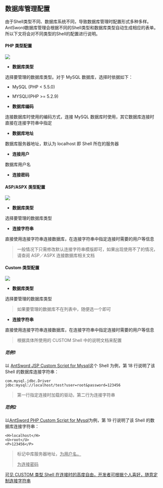 数据库管理配置
---

由于Shell类型不同、数据库系统不同，导致数据库管理时配置形式多种多样。AntSword数据库管理会根据不同的Shell类型和数据库类型自动生成相应的表单。所以下文将会对不同类型的Shell的配置进行说明。


#### PHP 类型配置

![][img_main_page_1]

* **数据库类型**

 选择要管理的数据库类型。对于 MySQL 数据库，选择时依据如下：
 
 * MySQL (PHP < 5.5.0)
 * MYSQLI(PHP >= 5.2.9)

* **数据库编码**

 连接数据库时使用的编码方式，连接 MySQL 数据库时使用，其它数据库连接时直接在连接字符串中指定

* **数据库地址**

 数据库服务器地址，默认为 localhost 即 Shell 所在的服务器

* **连接用户**

 数据库用户名

* **连接密码**

#### ASP/ASPX 类型配置

![][img_main_page_2]

* **数据库类型**

 选择要管理的数据库类型

* **连接字符串**

 直接使用连接字符串连接数据库，在连接字符串中指定连接时需要的用户等信息

 > 一般情况下只需修改默认连接字符串模版即可，如果出现使用不了的情况，请查阅 ASP／ASPX 连接数据库相关文档


#### Custom 类型配置

![][img_main_page_3]

* **数据库类型**

 选择要管理的数据库类型

 > 如果要管理的数据库不在列表中，随便选一个即可

* **连接字符串**

 直接使用连接字符串连接数据库，在连接字符串中指定连接时需要的用户等信息

 > 根据具体所使用的 CUSTOM Shell 中的说明文档来配置

##### 范例1

以 [AntSword JSP Custom Script for Mysql](https://github.com/AntSwordProject/AntSword/blob/master/shells/jsp_custom_script_for_mysql.jsp)这个 Shell 为例，第 18 行说明了该 Shell 的数据库连接字符串：

```
com.mysql.jdbc.Driver
jdbc:mysql://localhost/test?user=root&password=123456
```

> 第一行指定连接时加载的驱动，第二行为连接字符串

##### 范例2

以[AntSword PHP Custom Script for Mysql](https://github.com/AntSwordProject/AntSword/blob/master/shells/php_custom_script_for_mysql.php)为例，第 19 行说明了该 Shell 的数据库连接字符串：

```
<H>localhost</H>
<U>root</U>
<P>123456</P>
```

> <H> 标记中库服务器地址，<U>为用户名，<P>为连接密码

可见 CUSTOM 类型 Shell 在连接时的高度自由，开发者可根据个人喜好，随意定制连接字符串

[img_main_page_1]: http://antsword.l1n3.net/doc/database/database_config_1.png
[img_main_page_2]: http://antsword.l1n3.net/doc/database/database_config_2.png
[img_main_page_3]: http://antsword.l1n3.net/doc/database/database_config_3.png
